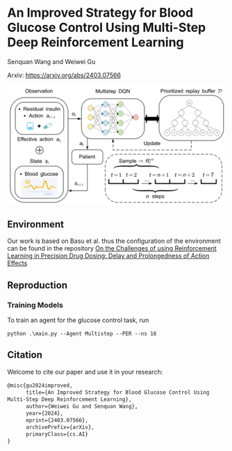 # An Improved Strategy for Blood Glucose Control Using Multi-Step Deep Reinforcement Learning
Senquan Wang and Weiwei Gu

Arxiv: https://arxiv.org/abs/2403.07566

![image](MDBG.png)
## Environment
Our work is based on Basu et al. thus the configuration of the environment can be found in the repository [On the Challenges of using Reinforcement Learning in Precision Drug Dosing: Delay and Prolongedness of Action Effects](https://github.com/sumanabasu/On-the-Challenges-of-using-Reinforcement-Learning-in-Precision-Drug-Dosing-Delay-and-Prolongedness-)
## Reproduction
### Training Models
To train an agent for the glucose control task, run

```
python .\main.py --Agent Multistep --PER --ns 16
```

## Citation
Welcome to cite our paper and use it in your research:
```
@misc{gu2024improved,
      title={An Improved Strategy for Blood Glucose Control Using Multi-Step Deep Reinforcement Learning}, 
      author={Weiwei Gu and Senquan Wang},
      year={2024},
      eprint={2403.07566},
      archivePrefix={arXiv},
      primaryClass={cs.AI}
}
```
